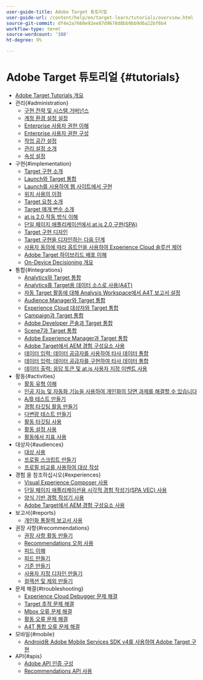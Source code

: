 ```yaml
---
user-guide-title: Adobe Target 튜토리얼
user-guide-url: /content/help/en/target-learn/tutorials/overview.html
source-git-commit: df4e2a7660e92ee87d9678d8bb9bb9d6a22bf6b4
workflow-type: tm+mt
source-wordcount: '388'
ht-degree: 9%

---
```



# Adobe Target 튜토리얼 {#tutorials}

+ [Adobe Target Tutorials 개요](../overview.md)
+ 관리{#administration}
   + [구현 전략 및 시스템 거버넌스](../dev101/1.1-implementation-strategy-sys-governance.md)
   + [계정 환경 설정 설정](../administration/set-up-account-preferences.md)
   + [Enterprise 사용자 권한 이해](../administration/understanding-enterprise-user-permissions.md)
   + [Enterprise 사용자 권한 구성](../dev101/1.2-configure-ent-user-permissions.md)
   + [작업 공간 설정](../administration/set-up-workspaces.md)
   + [관리 설정 소개](../dev101/1.3-intro-to-admin-setup.md)
   + [속성 설정](../administration/set-up-properties.md)
+ 구현{#implementation}
   + [Target 구현 소개](../dev101/2.1-intro-to-target-implementation.md)
   + [Launch와 Target 통합](../dev101/3.1-target-launch.md)
   + [Launch를 사용하여 웹 사이트에서 구현](https://experienceleague.adobe.com/docs/launch-learn/implementing-in-websites-with-launch/index.html?lang=en)
   + [위치 사용의 이점](../dev101/2.2-benefits-of-locations.md)
   + [Target 요청 소개](../dev101/2.3-intro-to-target-requests.md)
   + [Target 매개 변수 소개](../dev101/2.4-intro-to-target-params.md)
   + [at.js 2.0 작동 방식 이해](../implementation/understanding-how-atjs-20-works.md)
   + [단일 페이지 애플리케이션에서 at.js 2.0 구현(SPA)](../implementation/implement-atjs-20-in-a-single-page-application.md)
   + [Target 구현 디자인](../dev101/2.5-design-target-implementation.md)
   + [Target 구현을 디자인하는 다음 단계](../dev101/2.6-next-steps-design-target-implementation.md)
   + [사용자 동의에 따라 옵트인을 사용하여 Experience Cloud 솔루션 제어](https://experienceleague.adobe.com/docs/id-service/using/implementation/opt-in-service/use-opt-in-to-control-experience-cloud-activities-based-on-user-consent.html?lang=en)
   + [Adobe Target 하이브리드 배포 이해](../implementation/hybrid-deployment.md)
   + [On-Device Decisioning 개요](../implementation/on-device-decisioning-overview.md)
+ 통합{#integrations}
   + [Analytics와 Target 통합](../dev101/3.2-target-analytics.md)
   + [Analytics를 Target용 데이터 소스로 사용(A4T)](../integrations/use-analytics-as-a-data-source-a4t.md)
   + [자동 Target 활동에 대해 Analysis Workspace에서 A4T 보고서 설정](../integrations/set-up-a4t-reports-in-analysis-workspace-for-auto-target-activities.md)
   + [ Audience Manager와 Target 통합](../dev101/3.3-target-dmp.md)
   + [Experience Cloud 대상자와 Target 통합](../dev101/3.4-target-exc-audiences.md)
   + [ Campaign과 Target 통합](../dev101/3.6-target-campaign.md)
   + [Adobe Developer 콘솔과 Target 통합](../dev101/3.7-target-io.md)
   + [Scene7과 Target 통합](../dev101/3.8-target-scene7.md)
   + [Adobe Experience Manager과 Target 통합](../dev101/3.5-target-aem.md)
   + [Adobe Target에서 AEM 경험 구성요소 사용](https://helpx.adobe.com/experience-manager/kt/sites/using/experience-fragment-target-offer-feature-video-use.html)
   + [데이터 입력: 데이터 공급자를 사용하여 타사 데이터 통합](../integrations/use-data-providers-to-integrate-third-party-data.md)
   + [데이터 입력: 데이터 공급자를 구현하여 타사 데이터 통합](../integrations/implement-data-providers-to-integrate-third-party-data.md)
   + [데이터 출력: 응답 토큰 및 at.js 사용자 지정 이벤트 사용](../integrations/use-response-tokens-and-atjs-custom-events.md)
+ 활동{#activities}
   + [활동 유형 이해](../activities/understanding-the-types-of-activities.md)
   + [인공 지능 및 자동화 기능을 사용하여 개인화의 당면 과제를 해결할 수 있습니다](../activities/use-the-artificial-intelligence-and-automation-capabilities-to-meet-the-challenges-of-personalization.md)
   + [A/B 테스트 만들기](../activities/create-ab-tests.md)
   + [경험 타깃팅 활동 만들기](../activities/create-experience-targeting-activities.md)
   + [다변량 테스트 만들기](../activities/create-multivariate-tests.md)
   + [활동 타깃팅 사용](../activities/use-activity-targeting.md)
   + [활동 설정 사용](../activities/use-activity-settings.md)
   + [활동에서 지표 사용](../activities/use-metrics-in-activities.md)
+ 대상자{#audiences}
   + [대상 사용](../audiences/use-audiences.md)
   + [프로필 스크립트 만들기](../audiences/create-profile-scripts.md)
   + [프로필 비교를 사용하여 대상 작성](../audiences/use-profile-comparison-to-build-audiences.md)
+ 경험 을 참조하십시오{#experiences}
   + [Visual Experience Composer 사용](../experiences/use-the-visual-experience-composer.md)
   + [단일 페이지 애플리케이션용 시각적 경험 작성기(SPA VEC) 사용](../experiences/use-the-visual-experience-composer-for-single-page-applications.md)
   + [양식 기반 경험 작성기 사용](../experiences/use-the-form-based-experience-composer.md)
   + [Adobe Target에서 AEM 경험 구성요소 사용](https://helpx.adobe.com/experience-manager/kt/sites/using/experience-fragment-target-offer-feature-video-use.html)
+ 보고서{#reports}
   + [개인화 통찰력 보고서 사용](../reports/use-the-personalization-insights-reports.md)
+ 권장 사항{#recommendations}
   + [권장 사항 활동 만들기](../recommendations/create-a-recommendations-activity.md)
   + [Recommendations 오퍼 사용](../recommendations/use-recommendations-offers.md)
   + [피드 이해](../recommendations/understanding-feeds.md)
   + [피드 만들기](../recommendations/create-a-feed.md)
   + [기준 만들기](../recommendations/create-criteria.md)
   + [사용자 지정 디자인 만들기](../recommendations/create-custom-designs.md)
   + [컬렉션 및 제외 만들기](../recommendations/create-collections-and-exclusions.md)
+ 문제 해결{#troubleshooting}
   + [Experience Cloud Debugger 문제 해결](../troubleshooting/troubleshoot-with-the-experience-cloud-debugger.md)
   + [Target 추적 문제 해결](../troubleshooting/troubleshoot-with-target-traces.md)
   + [Mbox 오류 문제 해결](../dev101/4.1-troubleshoot-mbox-errors.md)
   + [활동 오류 문제 해결](../dev101/4.2-troubleshoot-activity-errors.md)
   + [A4T 통합 오류 문제 해결](../dev101/4.3-troubleshoot-integration-errors.md)
+ 모바일{#mobile}
   + [Android용 Adobe Mobile Services SDK v4를 사용하여 Adobe Target 구현](../mobile-v4/overview.md)
+ API{#apis}
   + [Adobe API 인증 구성](../apis/configure-io-target-integration.md)
   + [Recommendations API 사용](https://experienceleague.adobe.com/docs/target-learn/recommendations-api-tutorial/recs-api-overview.html?lang=en)
